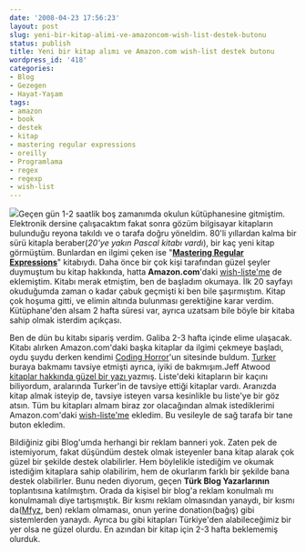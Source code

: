 ```yaml
---
date: '2008-04-23 17:56:23'
layout: post
slug: yeni-bir-kitap-alimi-ve-amazoncom-wish-list-destek-butonu
status: publish
title: Yeni bir kitap alımı ve Amazon.com wish-list destek butonu
wordpress_id: '418'
categories:
- Blog
- Gezegen
- Hayat-Yaşam
tags:
- amazon
- book
- destek
- kitap
- mastering regular expressions
- oreilly
- Programlama
- regex
- regexp
- wish-list
---
```


![](http://www.oreilly.com/catalog/covers/1565922573_cat.gif)Geçen gün 1-2 saatlik boş zamanımda okulun kütüphanesine gitmiştim. Elektronik dersine çalışacaktım fakat sonra gözüm bilgisayar kitapların bulunduğu reyona takıldı ve o tarafa doğru yöneldim. 80'li yıllardan kalma bir sürü kitapla beraber(_20'ye yakın Pascal kitabı vardı_), bir kaç yeni kitap görmüştüm. Bunlardan en ilgimi çeken ise "**[Mastering Regular Expressions](http://www.amazon.com/Mastering-Regular-Expressions-Jeffrey-Friedl/dp/0596528124/ref=pd_sim_b_img_1)**" kitabıydı. Daha önce bir çok kişi tarafından güzel şeyler duymuştum bu kitap hakkında, hatta **Amazon.com**'daki [wish-liste'me](https://www.amazon.com/gp/registry/wishlist/1EYFBG8UCB4EY/ref=wl_web) de eklemiştim. Kitabı merak etmiştim, ben de başladım okumaya. İlk 20 sayfayı okuduğumda zaman o kadar çabuk geçmişti ki ben bile şaşırmıştım. Kitap çok hoşuma gitti, ve elimin altında bulunması gerektiğine karar verdim. Kütüphane'den alsam 2 hafta süresi var, ayrıca uzatsam bile böyle bir kitaba sahip olmak isterdim açıkçası.

Ben de dün bu kitabı sipariş verdim. Galiba 2-3 hafta içinde elime ulaşacak. Kitabı alırken Amazon.com'daki başka kitaplar da ilgimi çekmeye başladı, oydu şuydu derken kendimi [Coding Horror](http://www.codinghorror.com)'un sitesinde buldum. [Turker](http://www.turkerkeskinpala.net/okyanusotesi/) buraya bakmamı tavsiye etmişti ayrıca, iyiki de bakmışım.Jeff Atwood [kitaplar hakkında güzel bir yazı ](http://www.codinghorror.com/blog/archives/000020.html)yazmış. Liste'deki kitapların bir kaçını biliyordum, aralarında Turker'in de tavsiye ettiği kitaplar vardı. Aranızda kitap almak isteyip de, tavsiye isteyen varsa kesinlikle bu liste'ye bir göz atsın. Tüm bu kitapları almam biraz zor olacağından almak istediklerimi Amazon.com'daki [wish-liste'me](https://www.amazon.com/gp/registry/wishlist/1EYFBG8UCB4EY/ref=wl_web) ekledim. Bu vesileyle de sağ tarafa bir tane buton ekledim.

Bildiğiniz gibi Blog'umda herhangi bir reklam banneri yok. Zaten pek de istemiyorum, fakat düşündüm destek olmak isteyenler bana kitap alarak çok güzel bir şekilde destek olabilirler. Hem böylelikle istediğim ve okumak istediğim kitaplara sahip olabilirim, hem de okurlarım farklı bir şekilde bana destek olabilirler. Bunu neden diyorum, geçen **Türk Blog Yazarlarının** toplantısına katılmıştım. Orada da kişisel bir blog'a reklam konulmalı mı konulmamalı diye tartışmıştık. Bir kısmı reklam olmasından yanaydı, bir kısmı da([Mfyz](http://www.mfyz.com), ben) reklam olmaması, onun yerine donation(bağış) gibi sistemlerden yanaydı. Ayrıca bu gibi kitapları Türkiye'den alabileceğimiz bir yer olsa ne güzel olurdu. En azından bir kitap için 2-3 hafta beklememiş olurduk.
